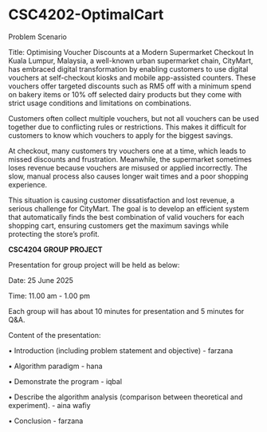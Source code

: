 # CSC4202-OptimalCart

Problem Scenario

Title: Optimising Voucher Discounts at a Modern Supermarket Checkout
In Kuala Lumpur, Malaysia, a well-known urban supermarket chain, CityMart, has embraced digital transformation by enabling customers to use digital vouchers at self-checkout kiosks and mobile app-assisted counters. These vouchers offer targeted discounts such as RM5 off with a minimum spend on bakery items or 10% off selected dairy products but they come with strict usage conditions and limitations on combinations.

Customers often collect multiple vouchers, but not all vouchers can be used together due to conflicting rules or restrictions. This makes it difficult for customers to know which vouchers to apply for the biggest savings.

At checkout, many customers try vouchers one at a time, which leads to missed discounts and frustration. Meanwhile, the supermarket sometimes loses revenue because vouchers are misused or applied incorrectly. The slow, manual process also causes longer wait times and a poor shopping experience.

This situation is causing customer dissatisfaction and lost revenue, a serious challenge for CityMart. The goal is to develop an efficient system that automatically finds the best combination of valid vouchers for each shopping cart, ensuring customers get the maximum savings while protecting the store’s profit.



**CSC4204 GROUP PROJECT**

Presentation for group project will be held as below:

Date: 25 June 2025

Time: 11.00 am - 1.00 pm

Each group will has about 10 minutes for presentation and 5 minutes for Q&A.

Content of the presentation:

•⁠  ⁠Introduction (including problem statement and objective) - farzana

•⁠  ⁠Algorithm paradigm - hana

•⁠  ⁠Demonstrate the program - iqbal

•⁠  ⁠Describe the algorithm analysis (comparison between theoretical and experiment). - aina wafiy

•⁠  ⁠Conclusion - farzana


